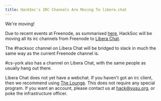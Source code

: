```yaml
---
title: HackSoc's IRC Channels Are Moving To libera.chat
---
```

We're moving!

Due to recent events at Freenode, as summarised [here][summary], 
HackSoc will be moving all its irc channels from Freenode to 
[Libera Chat][libera].

The #hacksoc channel on Libera Chat will be bridged to slack in much 
the same way as the current Freenode channel is. 

#cs-york also has a channel on Libera Chat, with the same people as 
usually hang out there. 

Libera Chat does not yet have a webchat. If you haven't got an irc 
client, then we recommend using [The Lounge][thelounge]. This does 
not require any special program. If you want an account, please 
contact us at [hack@yusu.org](mailto:hack@yusu.org), or poke the 
infrastructure officer. 

[summary]: 
https://gist.github.com/aaronmdjones/1a9a93ded5b7d162c3f58bdd66b8f491
[libera]: https://libera.chat/
[thelounge]: https://thelounge.hacksoc.org/
